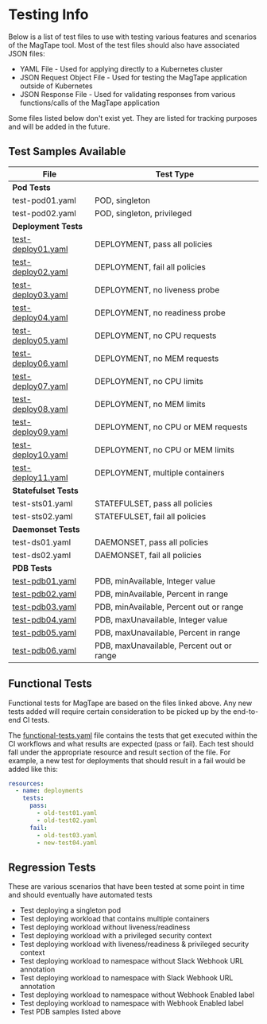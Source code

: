 # Testing Info

Below is a list of test files to use with testing various features and scenarios of the MagTape tool. Most of the test files should also have associated JSON files:

- YAML File - Used for applying directly to a Kubernetes cluster
- JSON Request Object File - Used for testing the MagTape application outside of Kubernetes
- JSON Response File - Used for validating responses from various functions/calls of the MagTape application

Some files listed below don't exist yet. They are listed for tracking purposes and will be added in the future.

## Test Samples Available

| File                               | Test Type                                      |
|---                                 |---                                             |
| **Pod Tests**                                                                       |
| test-pod01.yaml                  | POD, singleton                                 |
| test-pod02.yaml                  | POD, singleton, privileged                     |
| **Deployment Tests**                                                                |
| [test-deploy01.yaml](./deployments/test-deploy01.yaml)        | DEPLOYMENT, pass all policies                  |
| [test-deploy02.yaml](./deployments/test-deploy02.yaml)        | DEPLOYMENT, fail all policies                  |
| [test-deploy03.yaml](./deployments/test-deploy03.yaml)        | DEPLOYMENT, no liveness probe                  |
| [test-deploy04.yaml](./deployments/test-deploy04.yaml)        | DEPLOYMENT, no readiness probe                 |
| [test-deploy05.yaml](./deployments/test-deploy05.yaml)        | DEPLOYMENT, no CPU requests                    |
| [test-deploy06.yaml](./deployments/test-deploy06.yaml)        | DEPLOYMENT, no MEM requests                    |
| [test-deploy07.yaml](./deployments/test-deploy07.yaml)        | DEPLOYMENT, no CPU limits                      |
| [test-deploy08.yaml](./deployments/test-deploy08.yaml)        | DEPLOYMENT, no MEM limits                      |
| [test-deploy09.yaml](./deployments/test-deploy09.yaml)        | DEPLOYMENT, no CPU or MEM requests             |
| [test-deploy10.yaml](./deployments/test-deploy10.yaml)        | DEPLOYMENT, no CPU or MEM limits               |
| [test-deploy11.yaml](./deployments/test-deploy11.yaml)        | DEPLOYMENT, multiple containers                |
| **Statefulset Tests**                                                               |
| test-sts01.yaml        | STATEFULSET, pass all policies                 |
| test-sts02.yaml        | STATEFULSET, fail all policies                 |
| **Daemonset Tests**                                                                 |
| test-ds01.yaml         | DAEMONSET, pass all policies                   |
| test-ds02.yaml         | DAEMONSET, fail all policies                   |
| **PDB Tests**                                                                       |
| [test-pdb01.yaml](./testing/pdbs/test-pdb01.yaml)                    | PDB, minAvailable, Integer value               |
| [test-pdb02.yaml](./testing/pdbs/test-pdb02.yaml)                    | PDB, minAvailable, Percent in range            |
| [test-pdb03.yaml](./testing/pdbs/test-pdb03.yaml)                    | PDB, minAvailable, Percent out or range        |
| [test-pdb04.yaml](./testing/pdbs/test-pdb04.yaml)                    | PDB, maxUnavailable, Integer value             |
| [test-pdb05.yaml](./testing/pdbs/test-pdb05.yaml)                    | PDB, maxUnavailable, Percent in range          |
| [test-pdb06.yaml](./testing/pdbs/test-pdb06.yaml)                    | PDB, maxUnavailable, Percent out or range      |

## Functional Tests

Functional tests for MagTape are based on the files linked above. Any new tests added will require certain consideration to be picked up by the end-to-end CI tests. 

The [functional-tests.yaml](./functional-tests.yaml) file contains the tests that get executed within the CI workflows and what results are expected (pass or fail). Each test should fall under the appropriate resource and result section of the file. For example, a new test for deployments that should result in a fail would be added like this:

```yaml
resources:
  - name: deployments
    tests:
      pass:
        - old-test01.yaml
        - old-test02.yaml
      fail:
        - old-test03.yaml
        - new-test04.yaml
```

## Regression Tests

These are various scenarios that have been tested at some point in time and should eventually have automated tests

- Test deploying a singleton pod
- Test deploying workload that contains multiple containers
- Test deploying workload without liveness/readiness
- Test deploying workload with a privileged security context
- Test deploying workload with liveness/readiness & privileged security context
- Test deploying workload to namespace without Slack Webhook URL annotation
- Test deploying workload to namespace with Slack Webhook URL annotation
- Test deploying workload to namespace without Webhook Enabled label
- Test deploying workload to namespace with Webhook Enabled label
- Test PDB samples listed above
